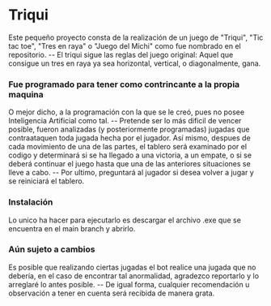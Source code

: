 # Triqui
Este pequeño proyecto consta de la realización de un juego de "Triqui", "Tic tac toe", "Tres en raya" o "Juego del Michi" como fue nombrado en el repositorio.
-- El triqui sigue las reglas del juego original: Aquel que consigue un tres en raya ya sea horizontal, vertical, o diagonalmente, gana.
### Fue programado para tener como contrincante a la propia maquina 
O mejor dicho, a la programación con la que se le creó, pues no posee Inteligencia Artificial como tal.
-- Pretende ser lo más dificil de vencer posible, fueron analizadas (y posteriormente programadas) jugadas que contraataquen toda jugada hecha por el jugador.
Así mismo, despues de cada movimiento de una de las partes, el tablero será examinado por el codigo y determinará si se ha llegado a una victoria, a un empate, o si se deberá continuar el juego hasta que una de las anteriores situaciones se lleve a cabo.
-- Por ultimo, preguntará al jugador si desea volver a jugar y se reiniciará el tablero.
### Instalación
Lo unico ha hacer para ejecutarlo es descargar el archivo .exe que se encuentra en el main branch y abrirlo.
### Aún sujeto a cambios
Es posible que realizando ciertas jugadas el bot realice una jugada que no debería, en el caso de encontrar tal anormalidad, agradezco reportarlo y lo arreglaré lo antes posible. 
-- De igual forma, cualquier recomendación u observación a tener en cuenta será recibida de manera grata.
